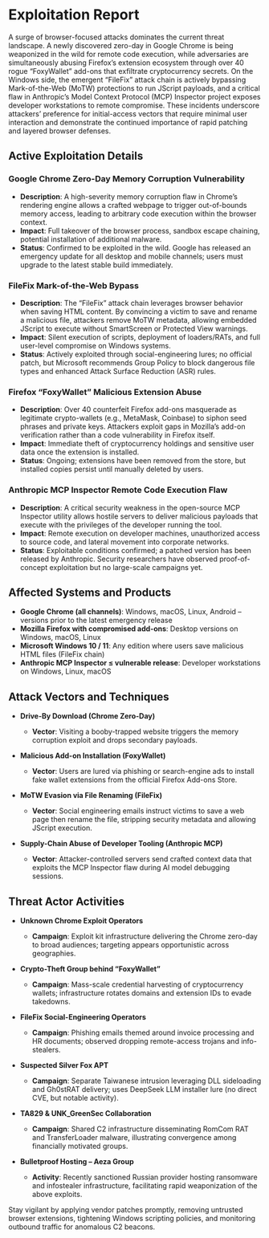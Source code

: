 # Exploitation Report

A surge of browser-focused attacks dominates the current threat landscape. A newly discovered zero-day in Google Chrome is being weaponized in the wild for remote code execution, while adversaries are simultaneously abusing Firefox’s extension ecosystem through over 40 rogue “FoxyWallet” add-ons that exfiltrate cryptocurrency secrets. On the Windows side, the emergent “FileFix” attack chain is actively bypassing Mark-of-the-Web (MoTW) protections to run JScript payloads, and a critical flaw in Anthropic’s Model Context Protocol (MCP) Inspector project exposes developer workstations to remote compromise. These incidents underscore attackers’ preference for initial-access vectors that require minimal user interaction and demonstrate the continued importance of rapid patching and layered browser defenses.

## Active Exploitation Details

### Google Chrome Zero-Day Memory Corruption Vulnerability
- **Description**: A high-severity memory corruption flaw in Chrome’s rendering engine allows a crafted webpage to trigger out-of-bounds memory access, leading to arbitrary code execution within the browser context.  
- **Impact**: Full takeover of the browser process, sandbox escape chaining, potential installation of additional malware.  
- **Status**: Confirmed to be exploited in the wild. Google has released an emergency update for all desktop and mobile channels; users must upgrade to the latest stable build immediately.  

### FileFix Mark-of-the-Web Bypass
- **Description**: The “FileFix” attack chain leverages browser behavior when saving HTML content. By convincing a victim to save and rename a malicious file, attackers remove MoTW metadata, allowing embedded JScript to execute without SmartScreen or Protected View warnings.  
- **Impact**: Silent execution of scripts, deployment of loaders/RATs, and full user-level compromise on Windows systems.  
- **Status**: Actively exploited through social-engineering lures; no official patch, but Microsoft recommends Group Policy to block dangerous file types and enhanced Attack Surface Reduction (ASR) rules.  

### Firefox “FoxyWallet” Malicious Extension Abuse
- **Description**: Over 40 counterfeit Firefox add-ons masquerade as legitimate crypto-wallets (e.g., MetaMask, Coinbase) to siphon seed phrases and private keys. Attackers exploit gaps in Mozilla’s add-on verification rather than a code vulnerability in Firefox itself.  
- **Impact**: Immediate theft of cryptocurrency holdings and sensitive user data once the extension is installed.  
- **Status**: Ongoing; extensions have been removed from the store, but installed copies persist until manually deleted by users.  

### Anthropic MCP Inspector Remote Code Execution Flaw
- **Description**: A critical security weakness in the open-source MCP Inspector utility allows hostile servers to deliver malicious payloads that execute with the privileges of the developer running the tool.  
- **Impact**: Remote execution on developer machines, unauthorized access to source code, and lateral movement into corporate networks.  
- **Status**: Exploitable conditions confirmed; a patched version has been released by Anthropic. Security researchers have observed proof-of-concept exploitation but no large-scale campaigns yet.  

## Affected Systems and Products

- **Google Chrome (all channels)**: Windows, macOS, Linux, Android – versions prior to the latest emergency release  
- **Mozilla Firefox with compromised add-ons**: Desktop versions on Windows, macOS, Linux  
- **Microsoft Windows 10 / 11**: Any edition where users save malicious HTML files (FileFix chain)  
- **Anthropic MCP Inspector ≤ vulnerable release**: Developer workstations on Windows, Linux, macOS  

## Attack Vectors and Techniques

- **Drive-By Download (Chrome Zero-Day)**  
  - **Vector**: Visiting a booby-trapped website triggers the memory corruption exploit and drops secondary payloads.  

- **Malicious Add-on Installation (FoxyWallet)**  
  - **Vector**: Users are lured via phishing or search-engine ads to install fake wallet extensions from the official Firefox Add-ons Store.  

- **MoTW Evasion via File Renaming (FileFix)**  
  - **Vector**: Social engineering emails instruct victims to save a web page then rename the file, stripping security metadata and allowing JScript execution.  

- **Supply-Chain Abuse of Developer Tooling (Anthropic MCP)**  
  - **Vector**: Attacker-controlled servers send crafted context data that exploits the MCP Inspector flaw during AI model debugging sessions.  

## Threat Actor Activities

- **Unknown Chrome Exploit Operators**  
  - **Campaign**: Exploit kit infrastructure delivering the Chrome zero-day to broad audiences; targeting appears opportunistic across geographies.  

- **Crypto-Theft Group behind “FoxyWallet”**  
  - **Campaign**: Mass-scale credential harvesting of cryptocurrency wallets; infrastructure rotates domains and extension IDs to evade takedowns.  

- **FileFix Social-Engineering Operators**  
  - **Campaign**: Phishing emails themed around invoice processing and HR documents; observed dropping remote-access trojans and info-stealers.  

- **Suspected Silver Fox APT**  
  - **Campaign**: Separate Taiwanese intrusion leveraging DLL sideloading and Gh0stRAT delivery; uses DeepSeek LLM installer lure (no direct CVE, but notable activity).  

- **TA829 & UNK_GreenSec Collaboration**  
  - **Campaign**: Shared C2 infrastructure disseminating RomCom RAT and TransferLoader malware, illustrating convergence among financially motivated groups.  

- **Bulletproof Hosting – Aeza Group**  
  - **Activity**: Recently sanctioned Russian provider hosting ransomware and infostealer infrastructure, facilitating rapid weaponization of the above exploits.  

Stay vigilant by applying vendor patches promptly, removing untrusted browser extensions, tightening Windows scripting policies, and monitoring outbound traffic for anomalous C2 beacons.
